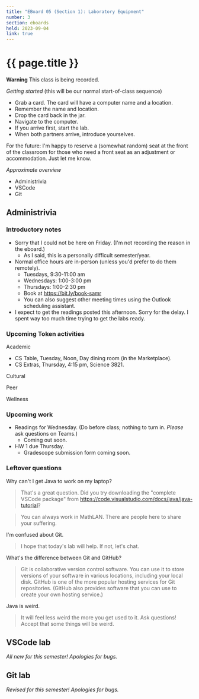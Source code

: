 ```yaml
---
title: "EBoard 05 (Section 1): Laboratory Equipment"
number: 3
section: eboards
held: 2023-09-04
link: true
---
```

# {{ page.title }}

**Warning** This class is being recorded.

_Getting started_ (this will be our normal start-of-class sequence)

* Grab a card.  The card will have a computer name and a location.
* Remember the name and location.
* Drop the card back in the jar.
* Navigate to the computer.
* If you arrive first, start the lab.
* When both partners arrive, introduce yourselves.

For the future: I'm happy to reserve a (somewhat random) seat at
the front of the classroom for those who need a front seat as an
adjustment or accommodation.  Just let me know.

_Approximate overview_

* Administrivia
* VSCode
* Git

Administrivia
-------------

### Introductory notes

* Sorry that I could not be here on Friday.  (I'm not recording the reason in
  the eboard.)
    * As I said, this is a personally difficult semester/year.
* Normal office hours are in-person (unless you'd prefer to do them
  remotely).
    * Tuesdays, 9:30-11:00 am
    * Wednesdays: 1:00-3:00 pm
    * Thursdays: 1:00-2:30 pm
    * Book at <https://bit.ly/book-samr>
    * You can also suggest other meeting times using the Outlook scheduling 
      assistant.
* I expect to get the readings posted this afternoon.  Sorry for the delay.
  I spent way too much time trying to get the labs ready.

### Upcoming Token activities

Academic

* CS Table, Tuesday, Noon, Day dining room (in the Marketplace).
* CS Extras, Thursday, 4:15 pm, Science 3821.

Cultural

Peer

Wellness

### Upcoming work

* Readings for Wednesday.  (Do before class; nothing to turn in.  _Please_ ask
  questions on Teams.)
    * Coming out soon.
* HW 1 due Thursday.
    * Gradescope submission form coming soon.

### Leftover questions

Why can't I get Java to work on my laptop?

> That's a great question.  Did you try downloading the "complete VSCode package"
  from <https://code.visualstudio.com/docs/java/java-tutorial>?

> You can always work in MathLAN.  There are people here to share your suffering.

I'm confused about Git.

> I hope that today's lab will help.  If not, let's chat.

What's the difference between Git and GitHub?

> Git is collaborative version control software.  You can use it to store
  versions of your software in various locations, including your local
  disk.  GitHub is one of the more popular hosting services for Git
  repositories.  (GitHub also provides software that you can use to
  create your own hosting service.)

Java is weird.

> It will feel less weird the more you get used to it.  Ask questions!  Accept
  that some things will be weird.

VSCode lab
----------

_All new for this semester!  Apologies for bugs._

Git lab
-------

_Revised for this semester!  Apologies for bugs._
